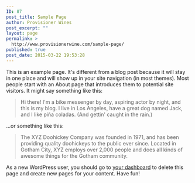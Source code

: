 ```yaml
---
ID: 87
post_title: Sample Page
author: Provisioner Wines
post_excerpt: ""
layout: page
permalink: >
  http://www.provisionerwine.com/sample-page/
published: true
post_date: 2015-03-22 19:53:28
---
```

This is an example page. It's different from a blog post because it will stay in one place and will show up in your site navigation (in most themes). Most people start with an About page that introduces them to potential site visitors. It might say something like this:

<blockquote>Hi there! I'm a bike messenger by day, aspiring actor by night, and this is my blog. I live in Los Angeles, have a great dog named Jack, and I like pi&#241;a coladas. (And gettin' caught in the rain.)</blockquote>

...or something like this:

<blockquote>The XYZ Doohickey Company was founded in 1971, and has been providing quality doohickeys to the public ever since. Located in Gotham City, XYZ employs over 2,000 people and does all kinds of awesome things for the Gotham community.</blockquote>

As a new WordPress user, you should go to <a href="http://www.typeandcolor.com/provisioner/wp-admin/">your dashboard</a> to delete this page and create new pages for your content. Have fun!